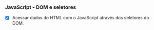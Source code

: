 ### JavaScript - DOM e seletores

- [x] Acessar dados do HTML com o JavaScript através dos seletores do DOM.


